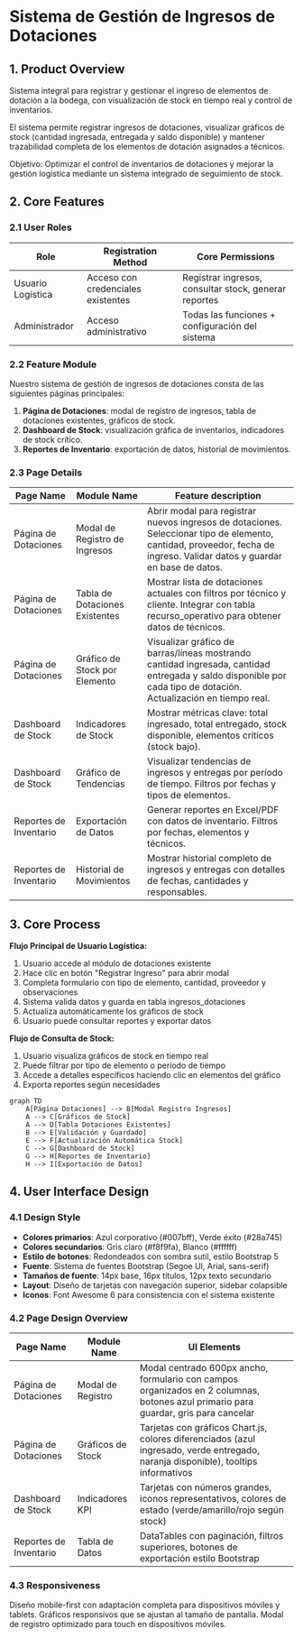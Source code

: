 # Sistema de Gestión de Ingresos de Dotaciones

## 1. Product Overview

Sistema integral para registrar y gestionar el ingreso de elementos de dotación a la bodega, con visualización de stock en tiempo real y control de inventarios.

El sistema permite registrar ingresos de dotaciones, visualizar gráficos de stock (cantidad ingresada, entregada y saldo disponible) y mantener trazabilidad completa de los elementos de dotación asignados a técnicos.

Objetivo: Optimizar el control de inventarios de dotaciones y mejorar la gestión logística mediante un sistema integrado de seguimiento de stock.

## 2. Core Features

### 2.1 User Roles

| Role | Registration Method | Core Permissions |
|------|---------------------|------------------|
| Usuario Logística | Acceso con credenciales existentes | Registrar ingresos, consultar stock, generar reportes |
| Administrador | Acceso administrativo | Todas las funciones + configuración del sistema |

### 2.2 Feature Module

Nuestro sistema de gestión de ingresos de dotaciones consta de las siguientes páginas principales:

1. **Página de Dotaciones**: modal de registro de ingresos, tabla de dotaciones existentes, gráficos de stock.
2. **Dashboard de Stock**: visualización gráfica de inventarios, indicadores de stock crítico.
3. **Reportes de Inventario**: exportación de datos, historial de movimientos.

### 2.3 Page Details

| Page Name | Module Name | Feature description |
|-----------|-------------|---------------------|
| Página de Dotaciones | Modal de Registro de Ingresos | Abrir modal para registrar nuevos ingresos de dotaciones. Seleccionar tipo de elemento, cantidad, proveedor, fecha de ingreso. Validar datos y guardar en base de datos. |
| Página de Dotaciones | Tabla de Dotaciones Existentes | Mostrar lista de dotaciones actuales con filtros por técnico y cliente. Integrar con tabla recurso_operativo para obtener datos de técnicos. |
| Página de Dotaciones | Gráfico de Stock por Elemento | Visualizar gráfico de barras/líneas mostrando cantidad ingresada, cantidad entregada y saldo disponible por cada tipo de dotación. Actualización en tiempo real. |
| Dashboard de Stock | Indicadores de Stock | Mostrar métricas clave: total ingresado, total entregado, stock disponible, elementos críticos (stock bajo). |
| Dashboard de Stock | Gráfico de Tendencias | Visualizar tendencias de ingresos y entregas por período de tiempo. Filtros por fechas y tipos de elementos. |
| Reportes de Inventario | Exportación de Datos | Generar reportes en Excel/PDF con datos de inventario. Filtros por fechas, elementos y técnicos. |
| Reportes de Inventario | Historial de Movimientos | Mostrar historial completo de ingresos y entregas con detalles de fechas, cantidades y responsables. |

## 3. Core Process

**Flujo Principal de Usuario Logística:**
1. Usuario accede al módulo de dotaciones existente
2. Hace clic en botón "Registrar Ingreso" para abrir modal
3. Completa formulario con tipo de elemento, cantidad, proveedor y observaciones
4. Sistema valida datos y guarda en tabla ingresos_dotaciones
5. Actualiza automáticamente los gráficos de stock
6. Usuario puede consultar reportes y exportar datos

**Flujo de Consulta de Stock:**
1. Usuario visualiza gráficos de stock en tiempo real
2. Puede filtrar por tipo de elemento o período de tiempo
3. Accede a detalles específicos haciendo clic en elementos del gráfico
4. Exporta reportes según necesidades

```mermaid
graph TD
    A[Página Dotaciones] --> B[Modal Registro Ingresos]
    A --> C[Gráficos de Stock]
    A --> D[Tabla Dotaciones Existentes]
    B --> E[Validación y Guardado]
    E --> F[Actualización Automática Stock]
    C --> G[Dashboard de Stock]
    G --> H[Reportes de Inventario]
    H --> I[Exportación de Datos]
```

## 4. User Interface Design

### 4.1 Design Style

- **Colores primarios**: Azul corporativo (#007bff), Verde éxito (#28a745)
- **Colores secundarios**: Gris claro (#f8f9fa), Blanco (#ffffff)
- **Estilo de botones**: Redondeados con sombra sutil, estilo Bootstrap 5
- **Fuente**: Sistema de fuentes Bootstrap (Segoe UI, Arial, sans-serif)
- **Tamaños de fuente**: 14px base, 16px títulos, 12px texto secundario
- **Layout**: Diseño de tarjetas con navegación superior, sidebar colapsible
- **Iconos**: Font Awesome 6 para consistencia con el sistema existente

### 4.2 Page Design Overview

| Page Name | Module Name | UI Elements |
|-----------|-------------|-------------|
| Página de Dotaciones | Modal de Registro | Modal centrado 600px ancho, formulario con campos organizados en 2 columnas, botones azul primario para guardar, gris para cancelar |
| Página de Dotaciones | Gráficos de Stock | Tarjetas con gráficos Chart.js, colores diferenciados (azul ingresado, verde entregado, naranja disponible), tooltips informativos |
| Dashboard de Stock | Indicadores KPI | Tarjetas con números grandes, iconos representativos, colores de estado (verde/amarillo/rojo según stock) |
| Reportes de Inventario | Tabla de Datos | DataTables con paginación, filtros superiores, botones de exportación estilo Bootstrap |

### 4.3 Responsiveness

Diseño mobile-first con adaptación completa para dispositivos móviles y tablets. Gráficos responsivos que se ajustan al tamaño de pantalla. Modal de registro optimizado para touch en dispositivos móviles.